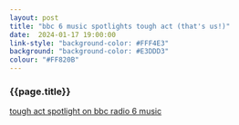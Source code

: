 ```yaml
---
layout: post
title: "bbc 6 music spotlights tough act (that's us!)"
date:  2024-01-17 19:00:00
link-style: "background-color: #FFF4E3"
background: "background-color: #E3DDD3"
colour: "#FF820B"
---
```

<h3>{{page.title}}</h3>
<a class="link" style="{{page.link-style}}; color: {{page.colour}}" href="https://www.bbc.co.uk/programmes/m001v53v">tough act spotlight on bbc radio 6 music</a>
